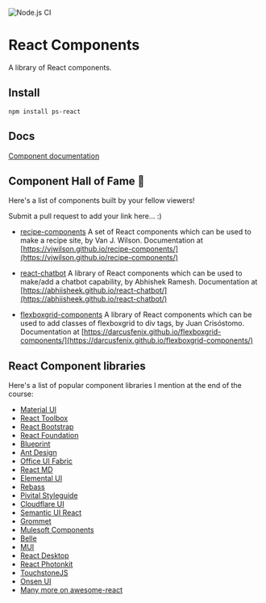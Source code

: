 ![Node.js CI](https://github.com/msenyoo/ps-react/workflows/Node.js%20CI/badge.svg)

# React Components

A library of React components.

## Install

```
npm install ps-react
```

## Docs

[Component documentation](https://msenyoo.github.io/react-helper-libs/)

## Component Hall of Fame 🎉

Here's a list of components built by your fellow viewers!

Submit a pull request to add your link here... :)

- [recipe-components](https://github.com/vjwilson/recipe-components) A set of React components which can be used to make a recipe site, by Van J. Wilson. Documentation at [https://vjwilson.github.io/recipe-components/](https://vjwilson.github.io/recipe-components/)

- [react-chatbot](https://github.com/abhiisheek/react-chatbot) A library of React components which can be used to make/add a chatbot capability, by Abhishek Ramesh. Documentation at [https://abhiisheek.github.io/react-chatbot/](https://abhiisheek.github.io/react-chatbot/)

- [flexboxgrid-components](https://github.com/darcusfenix/flexboxgrid-components) A library of React components which can be used to add classes of flexboxgrid to div tags, by Juan Crisóstomo. Documentation at [https://darcusfenix.github.io/flexboxgrid-components/](https://darcusfenix.github.io/flexboxgrid-components/)

## React Component libraries

Here's a list of popular component libraries I mention at the end of the course:

- [Material UI](http://material-ui.com)
- [React Toolbox](http://react-toolbox.com)
- [React Bootstrap](http://react-bootstrap.github.io)
- [React Foundation](http://react.foundation)
- [Blueprint](http://blueprintjs.com)
- [Ant Design](http://ant.design)
- [Office UI Fabric](http://dev.office.com/fabric)
- [React MD](http://react-md.mlaursen.com)
- [Elemental UI](http://elemental-ui.com)
- [Rebass](http://jxnblk.com/rebass/)
- [Pivital Styleguide](http://styleguide.cfapps.io)
- [Cloudflare UI](http://cloudflare.github.io)
- [Semantic UI React](http://react.semantic-ui.com)
- [Grommet](http://grommet.github.io)
- [Mulesoft Components](http://ux.mulesoft.com)
- [Belle](http://nikgraf.github.io/belle)
- [MUI](http://muicss.com)
- [React Desktop](http://reactdesktop.js.org)
- [React Photonkit](http://react-photonkit.github.io)
- [TouchstoneJS](http://touchstonejs.io)
- [Onsen UI](http://onsen.io/react)
- [Many more on awesome-react](http://github.com/enaqx/awesome-react)

